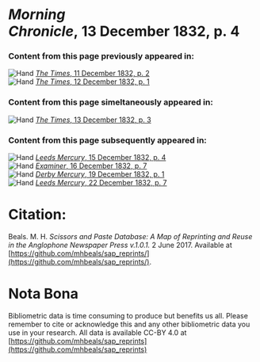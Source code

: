 # *Morning Chronicle*, 13 December 1832, p. 4  
  
### Content from this page previously appeared in:  
![Hand](http://scissorsandpaste.net/wp-content/uploads/2017/06/smallhandpointer.png) [*The Times*, 11 December 1832, p. 2](https://mhbeals.github.io/sap_html/The-Times/The-Times-11-December-1832-p-2)  
![Hand](http://scissorsandpaste.net/wp-content/uploads/2017/06/smallhandpointer.png) [*The Times*, 12 December 1832, p. 1](https://mhbeals.github.io/sap_html/The-Times/The-Times-12-December-1832-p-1)  
  
### Content from this page simeltaneously appeared in:  
![Hand](http://scissorsandpaste.net/wp-content/uploads/2017/06/smallhandpointer.png) [*The Times*, 13 December 1832, p. 3](https://mhbeals.github.io/sap_html/The-Times/The-Times-13-December-1832-p-3)  
  
### Content from this page subsequently appeared in:  
![Hand](http://scissorsandpaste.net/wp-content/uploads/2017/06/smallhandpointer.png) [*Leeds Mercury*, 15 December 1832, p. 4](https://mhbeals.github.io/sap_html/Leeds-Mercury/Leeds-Mercury-15-December-1832-p-4)  
![Hand](http://scissorsandpaste.net/wp-content/uploads/2017/06/smallhandpointer.png) [*Examiner*, 16 December 1832, p. 7](https://mhbeals.github.io/sap_html/Examiner/Examiner-16-December-1832-p-7)  
![Hand](http://scissorsandpaste.net/wp-content/uploads/2017/06/smallhandpointer.png) [*Derby Mercury*, 19 December 1832, p. 1](https://mhbeals.github.io/sap_html/Derby-Mercury/Derby-Mercury-19-December-1832-p-1)  
![Hand](http://scissorsandpaste.net/wp-content/uploads/2017/06/smallhandpointer.png) [*Leeds Mercury*, 22 December 1832, p. 7](https://mhbeals.github.io/sap_html/Leeds-Mercury/Leeds-Mercury-22-December-1832-p-7)  


# Citation: 

Beals. M. H. *Scissors and Paste Database: A Map of Reprinting and Reuse in the Anglophone Newspaper Press v.1.0.1.* 2 June 2017. Available at [https://github.com/mhbeals/sap_reprints/](https://github.com/mhbeals/sap_reprints/). 

# Nota Bona

Bibliometric data is time consuming to produce but benefits us all. Please remember to cite or acknowledge this and any other bibliometric data you use in your research. All data is available CC-BY 4.0 at [https://github.com/mhbeals/sap_reprints](https://github.com/mhbeals/sap_reprints)